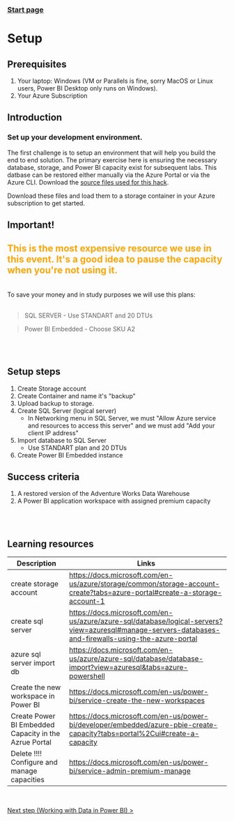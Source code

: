 ### [Start page](https://github.com/Alexandrovdi/PowerBI_AI) 


# Setup

## Prerequisites

1. Your laptop: Windows (VM or Parallels is fine, sorry MacOS or Linux users, Power BI Desktop only runs on Windows).
1. Your Azure Subscription


## Introduction 

### Set up your development environment.

The first challenge is to setup an environment that will help you build the end to end solution.  The primary exercise here is ensuring the necessary database, storage, and Power BI capacity exist for subsequent labs.  This datbase can be restored either manually via the Azure Portal or via the Azure CLI.  Download the [source files used for this hack](https://downgit.github.io/#/home?url=https://github.com/Alexandrovdi/PowerBI_AI/tree/main/Data).

Download these files and load them to a storage container in your Azure subscription to get started.

## **Important!**
## <span style="color:orange">**This is the most expensive resource we use in this event. It's a good idea to pause the capacity when you're not using it.**</span>


<br>
To save your money and in study purposes we will use this plans:
<br>
<br>


> SQL SERVER - Use STANDART and 20 DTUs

> Power BI Embedded - Choose SKU A2


<br>
<br>



## Setup steps
1. Create Storage account 
2. Create Container and name it's "backup"
3. Upload backup to storage.
4. Create SQL Server (logical server)
   - In Networking menu in SQL Server, we must "Allow Azure service and resources to access this server" and we must add "Add your client IP address"
5. Import database to SQL Server 
   - Use STANDART plan and 20 DTUs
6. Create Power BI Embedded instance

## Success criteria

1.  A restored version of the Adventure Works Data Warehouse
2.  A Power BI application workspace with assigned premium capacity

<br>
<br>

## Learning resources


| **Description**                            |                              **Links**                                                                       |
| ------------- | ------------- |
| create storage account  | https://docs.microsoft.com/en-us/azure/storage/common/storage-account-create?tabs=azure-portal#create-a-storage-account-1|
| create sql server   | https://docs.microsoft.com/en-us/azure/azure-sql/database/logical-servers?view=azuresql#manage-servers-databases-and-firewalls-using-the-azure-portal |
| azure sql server import db | https://docs.microsoft.com/en-us/azure/azure-sql/database/database-import?view=azuresql&tabs=azure-powershell |
| Create the new workspace in Power BI | <https://docs.microsoft.com/en-us/power-bi/service-create-the-new-workspaces> |
| Create Power BI Embedded Capacity in the Azrue Portal | https://docs.microsoft.com/en-us/power-bi/developer/embedded/azure-pbie-create-capacity?tabs=portal%2Cui#create-a-capacity |
| Delete !!!! Configure and manage capacities | <https://docs.microsoft.com/en-us/power-bi/service-admin-premium-manage> |

<br>

[Next step (Working with Data in Power BI) >](https://github.com/Alexandrovdi/PowerBI_AI/blob/main/Challenge%20steps/Step%202%20-%20Dataflows.md)
